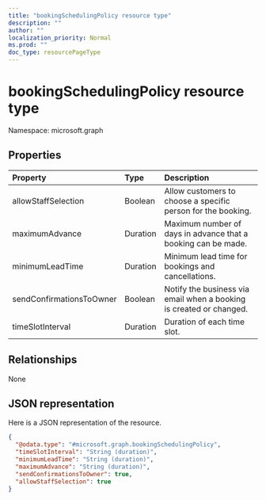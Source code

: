 ```yaml
---
title: "bookingSchedulingPolicy resource type"
description: ""
author: ""
localization_priority: Normal
ms.prod: ""
doc_type: resourcePageType
---
```


# bookingSchedulingPolicy resource type


Namespace: microsoft.graph



## Properties
|Property|Type|Description|
|:---|:---|:---|
|allowStaffSelection|Boolean|Allow customers to choose a specific person for the booking.|
|maximumAdvance|Duration|Maximum number of days in advance that a booking can be made.|
|minimumLeadTime|Duration|Minimum lead time for bookings and cancellations.|
|sendConfirmationsToOwner|Boolean|Notify the business via email when a booking is created or changed.|
|timeSlotInterval|Duration|Duration of each time slot.|

## Relationships
None

## JSON representation
Here is a JSON representation of the resource.
<!-- {
  "blockType": "resource",
  "@odata.type": "microsoft.graph.bookingSchedulingPolicy"
}
-->
``` json
{
  "@odata.type": "#microsoft.graph.bookingSchedulingPolicy",
  "timeSlotInterval": "String (duration)",
  "minimumLeadTime": "String (duration)",
  "maximumAdvance": "String (duration)",
  "sendConfirmationsToOwner": true,
  "allowStaffSelection": true
}
```

